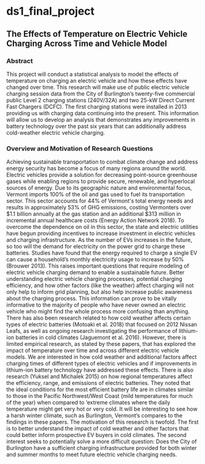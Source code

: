 # ds1_final_project

## The Effects of Temperature on Electric Vehicle Charging Across Time and Vehicle Model


### Abstract
This project will conduct a statistical analysis to model the effects of temperature on charging an electric vehicle and how these effects have changed over time. This research will make use of public electric vehicle charging session data from the City of Burlington’s twenty-five commercial public Level 2 charging stations (240V/32A) and two 25-kW Direct Current Fast Chargers (DCFC). The first charging stations were installed in 2013 providing us with charging data continuing into the present. This information will allow us to develop an analysis that demonstrates any improvements in battery technology over the past six years that can additionally address cold-weather electric vehicle charging.

### Overview and Motivation of Research Questions
Achieving sustainable transportation to combat climate change and address energy security has become a focus of many regions around the world. Electric vehicles provide a solution for decreasing point-source greenhouse gases while enabling regions to provide secure, renewable, and hyperlocal sources of energy. Due to its geographic nature and environmental focus, Vermont imports 100% of the oil and gas used to fuel its transportation sector. This sector accounts for 44% of Vermont's total energy needs and results in approximately 53% of GHG emissions, costing Vermonters over $1.1 billion annually at the gas station and an additional $313 million in incremental annual healthcare costs (Energy Action Network 2018). To overcome the dependence on oil in this sector, the state and electric utilities have begun providing incentives to increase investment in electric vehicles and charging infrastructure.
As the number of EVs increases in the future, so too will the demand for electricity on the power grid to charge these batteries. Studies have found that the energy required to charge a single EV can cause a household’s monthly electricity usage to increase by 50% (Brouwer 2013). This raises important questions that require modeling of electric vehicle charging demand to enable a sustainable future.
Better understanding electric vehicle charging processes, potential charging efficiency, and how other factors (like the weather) affect charging will not only help to inform grid planning, but also help increase public awareness about the charging process. This information can prove to be vitally informative to the majority of people who have never owned an electric vehicle who might find the whole process more confusing than anything. There has also been research related to how cold weather affects certain types of electric batteries (Motoaki et al. 2018) that focused on 2012 Nissan Leafs, as well as ongoing research investigating the performance of lithium-ion batteries in cold climates (Jaguemont et al. 2016). However, there is limited empirical research, as stated by these papers, that has explored the impact of temperature over time and across different electric vehicle models.
We are interested in how cold weather and additional factors affect charging times of different types of electric vehicles and if improvements in lithium-ion battery technology have addressed these effects. There is also research (Yuksel and Michalek 2015) on how regional temperatures affect the efficiency, range, and emissions of electric batteries. They noted that the ideal conditions for the most efficient battery life are in climates similar to those in the Pacific Northwest/West Coast (mild temperatures for much of the year) when compared to ‘extreme climates where the daily temperature might get very hot or very cold. It will be interesting to see how a harsh winter climate, such as Burlington, Vermont’s compares to the findings in these papers. 
The motivation of this research is twofold. The first is to better understand the impact of cold weather and other factors that could better inform prospective EV buyers in cold climates. The second interest seeks to potentially solve a more difficult question: Does the City of Burlington have a sufficient charging infrastructure provided for both winter and summer months to meet future electric vehicle charging needs.

